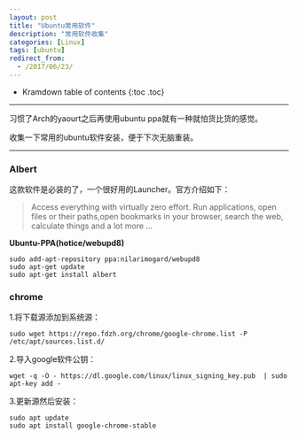 ```yaml
---
layout: post
title: "Ubuntu常用软件"
description: "常用软件收集"
categories: [Linux]
tags: [ubuntu]
redirect_from:
  - /2017/06/23/
---
```

* Kramdown table of contents
{:toc .toc}
---

习惯了Arch的yaourt之后再使用ubuntu ppa就有一种就怕货比货的感觉。

收集一下常用的ubuntu软件安装，便于下次无脑重装。

---

### Albert

这款软件是必装的了，一个很好用的Launcher。官方介绍如下：

> Access everything with virtually zero effort. Run applications, open files or their paths,open bookmarks in your browser, search the web, calculate things and a lot more …

**Ubuntu-PPA(hotice/webupd8)**

```
sudo add-apt-repository ppa:nilarimogard/webupd8
sudo apt-get update
sudo apt-get install albert
```

### chrome

1.将下载源添加到系统源：

`sudo wget https://repo.fdzh.org/chrome/google-chrome.list -P /etc/apt/sources.list.d/`

2.导入google软件公钥：

`wget -q -O - https://dl.google.com/linux/linux_signing_key.pub  | sudo apt-key add -`

3.更新源然后安装：

```
sudo apt update
sudo apt install google-chrome-stable
```
